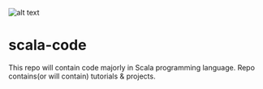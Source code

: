 
![alt text](https://github.com/IshanRattan/scala-code/tree/main/img/scala.jpg?raw=true)

# scala-code
This repo will contain code majorly in Scala programming language. 
Repo contains(or will contain) tutorials &amp; projects.
